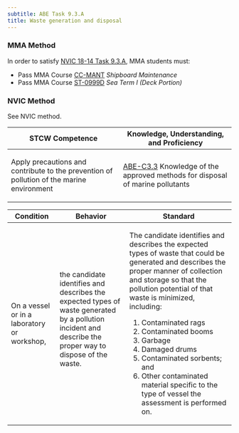 ```yaml
---
subtitle: ABE Task 9.3.A 
title: Waste generation and disposal
---
```



### MMA Method

In order to satisfy  [NVIC 18-14  Task  9.3.A]({{site.baseurl}}/assets/images/nvic-18-14.pdf), MMA students must:

* Pass MMA Course [CC-MANT]( {{site.baseurl}}/courses/CC-MANT) *Shipboard Maintenance*
* Pass MMA Course [ST-0999D]( {{site.baseurl}}/courses/ST-0999D) *Sea Term I (Deck Portion)*


### NVIC Method

<a onclick="togglevisibility('nvic_methods')" >See NVIC method.</a>

<div id='nvic_methods' class='hide'>

<table>
<thead>
<tr>
<th class='forty'> STCW Competence </th>
<th class='sixty'> Knowledge, Understanding, and Proficiency </th>
</tr>
</thead>




<tbody>
<tr><td markdown='1'>

Apply precautions and contribute to the prevention of pollution of the marine environment

</td><td markdown='1'>

[ABE-C3.3](../../tables/35.html#ABE-C3.3) Knowledge of the approved methods for disposal of marine pollutants

</td></tr>


</tbody>
</table>


<table>
<thead>
<tr><th class='twenty'>  Condition </th><th class='twenty'> Behavior </th><th  class='sixty'>Standard </th></tr>
</thead>
<tbody >



<tr><td markdown='1'>

On a vessel or in a laboratory or workshop,

</td><td markdown='1'>

the candidate identifies and describes the expected types of waste generated by a pollution incident and describe the proper way to dispose of the waste.

<br>

<div class="tooltip">
<span class="tooltiptext">
</span>
</div>


</td><td markdown='1'>

The candidate identifies and describes the expected types of waste that could be generated and describes the proper manner of collection and storage so that the pollution potential of that waste is minimized, including: 

1. Contaminated rags
2. Contaminated booms
3. Garbage
4. Damaged drums
5. Contaminated sorbents; and 
6. Other contaminated material specific to the type of vessel the assessment is performed on. 

</td></tr>
</tbody>
</table>
</div>
